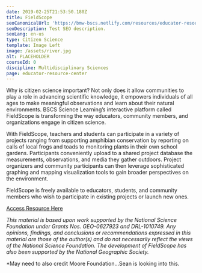 ```yaml
---
date: 2019-02-25T21:53:50.180Z
title: FieldScope
seoCanonicalUrl: 'https://bmw-bscs.netlify.com/resources/educator-resource-center/fieldscope'
seoDescription: Test SEO description.
seoLang: en-us
type: Citizen Science
template: Image Left
image: /assets/river.jpg
alt: PLACEHOLDER
courseId: 0
discipline: Multidisciplinary Sciences
page: educator-resource-center
---
```

Why is citizen science important? Not only does it allow communities to play a role in advancing scientific knowledge, it empowers individuals of all ages to make meaningful observations and learn about their natural environments. BSCS Science Learning’s interactive platform called FieldScope is transforming the way educators, community members, and organizations engage in citizen science. 

With FieldScope, teachers and students can participate in a variety of projects ranging from supporting amphibian conservation by reporting on calls of local frogs and toads to monitoring plants in their own school gardens. Participants conveniently upload to a shared project database the measurements, observations, and media they gather outdoors. Project organizers and community participants can then leverage sophisticated graphing and mapping visualization tools to gain broader perspectives on the environment.

FieldScope is freely available to educators, students, and community members who wish to participate in existing projects or launch new ones. 

<a class="btn btn-outline-secondary" href="http://fieldscope.org/" target="_blank" rel="noopener noreferrer">Access Resource Here</a>

_This material is based upon work supported by the National Science Foundation under Grants Nos. GEO-0627923 and DRL-1010749. Any opinions, findings, and conclusions or recommendations expressed in this material are those of the author(s) and do not necessarily reflect the views of the National Science Foundation. The development of FieldScope has also been supported by the National Geographic Society._

\*May need to also credit Moore Foundation…Sean is looking into this.
